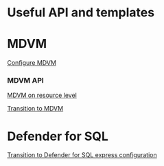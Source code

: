 # Useful API and templates

# MDVM
[Configure MDVM](https://learn.microsoft.com/en-us/azure/templates/microsoft.security/servervulnerabilityassessmentssettings?pivots=deployment-language-bicep)

### MDVM API
[MDVM on resource level](https://learn.microsoft.com/en-us/azure/defender-for-cloud/deploy-vulnerability-assessment-defender-vulnerability-management#onboarding-your-machines-to-defender-vulnerability-management)

[Transition to MDVM](https://learn.microsoft.com/en-us/azure/defender-for-cloud/how-to-transition-to-built-in#transition-with-rest-api)

# Defender for SQL
[Transition to Defender for SQL express configuration](https://learn.microsoft.com/en-us/azure/defender-for-cloud/powershell-sample-vulnerability-assessment-azure-sql)
